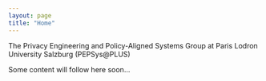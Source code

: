 ```yaml
---
layout: page
title: "Home"
---
```


The Privacy Engineering and Policy-Aligned Systems Group at Paris Lodron University Salzburg (PEPSys@PLUS)

Some content will follow here soon...
